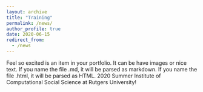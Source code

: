 ```yaml
---
layout: archive
title: "Training"
permalink: /news/
author_profile: true
date: 2020-06-15
redirect_from:
  - /news
---
```


Feel so excited is an item in your portfolio. It can be have images or nice text. If you name the file .md, it will be parsed as markdown. If you name the file .html, it will be parsed as HTML. 
2020 Summer Institute of Computational Social Science at Rutgers University!
